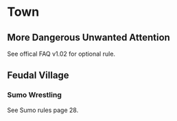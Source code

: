 ﻿# Town

## More Dangerous Unwanted Attention

See offical FAQ v1.02 for optional rule.

## Feudal Village

### Sumo Wrestling

See Sumo rules page 28.
